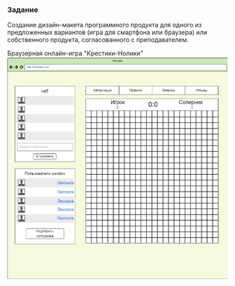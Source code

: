 ### Задание 
Создание дизайн-макета программного продукта для одного из предложенных вариантов (игра для смартфона или браузера) или собственного продукта, согласованного с преподавателем.

Браузерная онлайн-игра "Крестики-Нолики"
![](Picture/XO.png )

